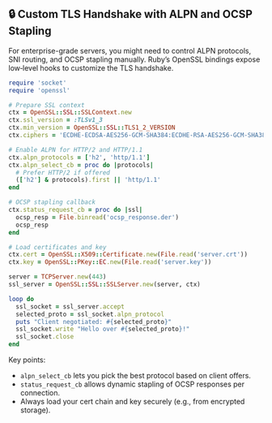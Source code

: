 ## 🔒 Custom TLS Handshake with ALPN and OCSP Stapling

For enterprise-grade servers, you might need to control ALPN protocols, SNI routing, and OCSP stapling manually. Ruby’s OpenSSL bindings expose low‐level hooks to customize the TLS handshake.

```ruby
require 'socket'
require 'openssl'

# Prepare SSL context
ctx = OpenSSL::SSL::SSLContext.new
ctx.ssl_version = :TLSv1_3
ctx.min_version = OpenSSL::SSL::TLS1_2_VERSION
ctx.ciphers = 'ECDHE-ECDSA-AES256-GCM-SHA384:ECDHE-RSA-AES256-GCM-SHA384'

# Enable ALPN for HTTP/2 and HTTP/1.1
ctx.alpn_protocols = ['h2', 'http/1.1']
ctx.alpn_select_cb = proc do |protocols|
  # Prefer HTTP/2 if offered
  (['h2'] & protocols).first || 'http/1.1'
end

# OCSP stapling callback
ctx.status_request_cb = proc do |ssl|
  ocsp_resp = File.binread('ocsp_response.der')
  ocsp_resp
end

# Load certificates and key
ctx.cert = OpenSSL::X509::Certificate.new(File.read('server.crt'))
ctx.key = OpenSSL::PKey::EC.new(File.read('server.key'))

server = TCPServer.new(443)
ssl_server = OpenSSL::SSL::SSLServer.new(server, ctx)

loop do
  ssl_socket = ssl_server.accept
  selected_proto = ssl_socket.alpn_protocol
  puts "Client negotiated: #{selected_proto}"
  ssl_socket.write "Hello over #{selected_proto}!"
  ssl_socket.close
end
```

Key points:
- `alpn_select_cb` lets you pick the best protocol based on client offers.
- `status_request_cb` allows dynamic stapling of OCSP responses per connection.
- Always load your cert chain and key securely (e.g., from encrypted storage).
